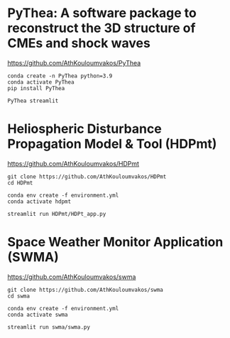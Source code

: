 # PyThea: A software package to reconstruct the 3D structure of CMEs and shock waves
https://github.com/AthKouloumvakos/PyThea

```
conda create -n PyThea python=3.9
conda activate PyThea 
pip install PyThea

PyThea streamlit
```

# Heliospheric Disturbance Propagation Model & Tool (HDPmt)
https://github.com/AthKouloumvakos/HDPmt

```
git clone https://github.com/AthKouloumvakos/HDPmt
cd HDPmt

conda env create -f environment.yml
conda activate hdpmt

streamlit run HDPmt/HDPt_app.py
```

# Space Weather Monitor Application (SWMA)
https://github.com/AthKouloumvakos/swma

```
git clone https://github.com/AthKouloumvakos/swma
cd swma

conda env create -f environment.yml
conda activate swma

streamlit run swma/swma.py
```